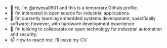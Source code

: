 - 👋 Hi, I’m @jreyesa0901 and this is a temporary Github profile.
- 👀 I’m interested in open source for industrial applications.
- 🌱 I’m currently learning embedded systems development, specifically software; however, with hardware development experience.
- 💞️ I’m looking to collaborate on open technology for industrial automation and security.
- 📫 How to reach me: I'll leave my CV.

<!---
jreyesa0901/jreyesa0901 is a ✨ special ✨ repository because its `README.md` (this file) appears on your GitHub profile.
You can click the Preview link to take a look at your changes.
--->
